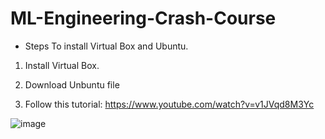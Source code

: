 # ML-Engineering-Crash-Course

* Steps To install Virtual Box and Ubuntu.

1. Install Virtual Box.

2. Download Unbuntu file

3. Follow this tutorial: https://www.youtube.com/watch?v=v1JVqd8M3Yc

![image](https://user-images.githubusercontent.com/73220561/195099295-b68eedba-0c1d-4204-835f-6157b7765f9e.png)

